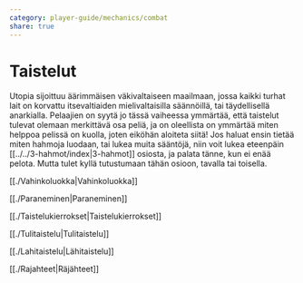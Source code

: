 ```yaml
---
category: player-guide/mechanics/combat
share: true
---
```

# Taistelut

Utopia sijoittuu äärimmäisen väkivaltaiseen maailmaan, jossa kaikki turhat lait on korvattu itsevaltiaiden mielivaltaisilla säännöillä, tai täydellisellä anarkialla. Pelaajien on syytä jo tässä vaiheessa ymmärtää, että taistelut tulevat olemaan merkittävä osa peliä, ja on oleellista on ymmärtää miten helppoa pelissä on kuolla, joten eiköhän aloiteta siitä! Jos haluat ensin tietää miten hahmoja luodaan, tai lukea muita sääntöjä, niin voit lukea eteenpäin [[../../3-hahmot/index|3-hahmot]] osiosta, ja palata tänne, kun ei enää pelota. Mutta tulet kyllä tutustumaan tähän osioon, tavalla tai toisella.

[[./Vahinkoluokka|Vahinkoluokka]]

[[./Paraneminen|Paraneminen]]

[[./Taistelukierrokset|Taistelukierrokset]]

[[./Tulitaistelu|Tulitaistelu]]

[[./Lahitaistelu|Lähitaistelu]]

[[./Rajahteet|Räjähteet]]